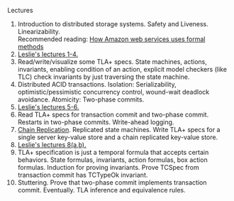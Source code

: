 Lectures

1. Introduction to distributed storage systems. Safety and Liveness. Linearizability.<br/>Recommended reading: [How Amazon web services uses formal methods](https://dl.acm.org/doi/pdf/10.1145/2699417)
2. [Leslie's lectures 1-4.](https://lamport.azurewebsites.net/video/videos.html)
3. Read/write/visualize some TLA+ specs. State machines, actions, invariants, enabling condition of an action, explicit model checkers (like TLC) check invariants by just traversing the state machine.
4. Distributed ACID transactions. Isolation: Serializability, optimistic/pessimistic concurrency control, wound-wait deadlock avoidance. Atomicity: Two-phase commits. 
5. [Leslie's lectures 5-6.](https://lamport.azurewebsites.net/video/videos.html)
6. Read TLA+ specs for transaction commit and two-phase commit. Restarts in two-phase commits. Write-ahead logging.
7. [Chain Replication](https://www.usenix.org/legacy/publications/library/proceedings/osdi04/tech/full_papers/renesse/renesse.pdf). Replicated state machines. Write TLA+ specs for a single server key-value store and a chain replicated key-value store. 
8. [Leslie's lectures 8(a,b).](https://lamport.azurewebsites.net/video/videos.html)
9. TLA+ specification is just a temporal formula that accepts certain behaviors. State formulas, invariants, action formulas, box action formulas. Induction for proving invariants. Prove TCSpec from transaction commit has TCTypeOk invariant.
10. Stuttering. Prove that two-phase commit implements transaction commit. Eventually. TLA inference and equivalence rules.
